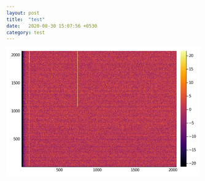 ```yaml
---
layout: post
title:  "test"
date:   2020-08-30 15:07:56 +0530
category: test
---
```


![Test Image1](https://raw.githubusercontent.com/siddharthlal25/blog/master/_images/bias/master.png?token=AIINXIJSPFLWEIGL5ONVNYS7KSXSQ)